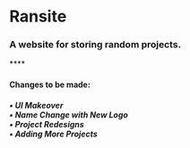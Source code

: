 <h1>Ransite</h2>
<h3>A website for storing random projects.</h3>
****
<h4>Changes to be made:</h5>
<h5>
  •   UI Makeover <br>
  •   Name Change with New Logo <br>
  •   Project Redesigns <br>
  •   Adding More Projects <br>
</h5>

